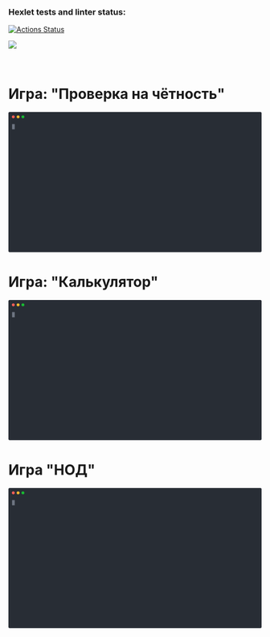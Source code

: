 ### Hexlet tests and linter status:
[![Actions Status](https://github.com/DeXXteR73/frontend-project-lvl1/workflows/hexlet-check/badge.svg)](https://github.com/DeXXteR73/frontend-project-lvl1/actions)

<a href="https://codeclimate.com/github/DeXXteR73/frontend-project-lvl1/maintainability"><img src="https://api.codeclimate.com/v1/badges/fe69c4f397b10062bece/maintainability" /></a>

<br><h1>Игра: "Проверка на чётность"</h1>
<img src="svg/brain-even.svg"></img>
<br><h1>Игра: "Калькулятор"</h1>
<img src="svg/brain-calc.svg"></img>
<br><h1>Игра "НОД"</h1>
<img src="svg/brain-gcd.svg"></img>